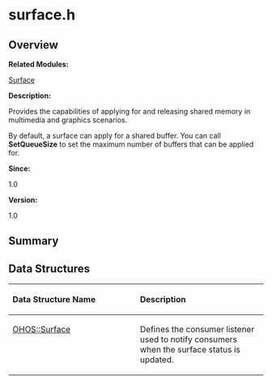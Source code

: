# surface.h<a name="EN-US_TOPIC_0000001055039496"></a>

## **Overview**<a name="section733857185093527"></a>

**Related Modules:**

[Surface](surface.md)

**Description:**

Provides the capabilities of applying for and releasing shared memory in multimedia and graphics scenarios. 

By default, a surface can apply for a shared buffer. You can call  **SetQueueSize**  to set the maximum number of buffers that can be applied for. 

**Since:**

1.0

**Version:**

1.0

## **Summary**<a name="section1289888539093527"></a>

## Data Structures<a name="nested-classes"></a>

<a name="table1149988448093527"></a>
<table><thead align="left"><tr id="row228345108093527"><th class="cellrowborder" valign="top" width="50%" id="mcps1.1.3.1.1"><p id="p73059274093527"><a name="p73059274093527"></a><a name="p73059274093527"></a>Data Structure Name</p>
</th>
<th class="cellrowborder" valign="top" width="50%" id="mcps1.1.3.1.2"><p id="p2101485949093527"><a name="p2101485949093527"></a><a name="p2101485949093527"></a>Description</p>
</th>
</tr>
</thead>
<tbody><tr id="row445030076093527"><td class="cellrowborder" valign="top" width="50%" headers="mcps1.1.3.1.1 "><p id="p2083625625093527"><a name="p2083625625093527"></a><a name="p2083625625093527"></a><a href="ohos-surface.md">OHOS::Surface</a></p>
</td>
<td class="cellrowborder" valign="top" width="50%" headers="mcps1.1.3.1.2 "><p id="p1044955904093527"><a name="p1044955904093527"></a><a name="p1044955904093527"></a>Defines the consumer listener used to notify consumers when the surface status is updated. </p>
</td>
</tr>
</tbody>
</table>

